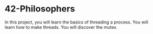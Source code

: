 # 42-Philosophers
In this project, you will learn the basics of threading a process. You will learn how to make threads. You will discover the mutex.
